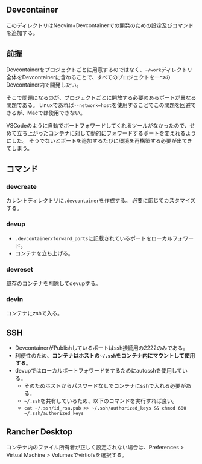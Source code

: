 ## Devcontainer

このディレクトリはNeovim+Devcontainerでの開発のための設定及びコマンドを追加する。

## 前提

Devcontainerをプロジェクトごとに用意するのではなく、`~/work`ディレクトリ全体をDevcontainerに含めることで、すべてのプロジェクトを一つのDevcontainer内で開発したい。

そこで問題になるのが、プロジェクトごとに開放する必要のあるポートが異なる問題である。
Linuxであれば`--network=host`を使用することでこの問題を回避できるが、Macでは使用できない。

VSCodeのように自動でポートフォワードしてくれるツールがなかったので、せめて立ち上がったコンテナに対して動的にフォワードするポートを変えれるようにした。
そうでないとポートを追加するたびに環境を再構築する必要が出てきてしまう。

## コマンド

### devcreate

カレントディレクトリに`.devcontainer`を作成する。
必要に応じてカスタマイズする。

### devup

- `.devcontainer/forward_ports`に記載されているポートをローカルフォワード。
- コンテナを立ち上げる。

### devreset

既存のコンテナを削除してdevupする。

### devin

コンテナにzshで入る。

## SSH

- DevcontainerがPublishしているポートはssh接続用の2222のみである。
- 利便性のため、**コンテナはホストの`~/.ssh`をコンテナ内にマウントして使用する**。
- devupではローカルポートフォワードをするためにautosshを使用している。
  - そのためホストからパスワードなしでコンテナにsshで入れる必要がある。
  - `~/.ssh`を共有しているため、以下のコマンドを実行すれば良い。
  - `cat ~/.ssh/id_rsa.pub >> ~/.ssh/authorized_keys && chmod 600 ~/.ssh/authorized_keys`

## Rancher Desktop

コンテナ内のファイル所有者が正しく設定されない場合は、Preferences > Virtual Machine > Volumesでvirtiofsを選択する。
